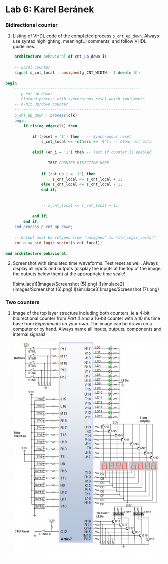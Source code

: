 # Lab 6: Karel Beránek

### Bidirectional counter

1. Listing of VHDL code of the completed process `p_cnt_up_down`. Always use syntax highlighting, meaningful comments, and follow VHDL guidelines:

```vhdl
    architecture behavioral of cnt_up_down is

    -- Local counter
    signal s_cnt_local : unsigned(g_CNT_WIDTH - 1 downto 0);

begin
    --------------------------------------------------------
    -- p_cnt_up_down:
    -- Clocked process with synchronous reset which implements
    -- n-bit up/down counter.
    --------------------------------------------------------
    p_cnt_up_down : process(clk)
    begin
        if rising_edge(clk) then
        
            if (reset = '1') then   -- Synchronous reset
                s_cnt_local <= (others => '0'); -- Clear all bits

            elsif (en_i = '1') then -- Test if counter is enabled

                -- TEST COUNTER DIRECTION HERE
                
                if (cnt_up_i = '1') then        
                     s_cnt_local <= s_cnt_local + 1; 
                else s_cnt_local <= s_cnt_local - 1;
                end if;


                -- s_cnt_local <= s_cnt_local + 1;

            end if;
        end if;
    end process p_cnt_up_down;

    -- Output must be retyped from "unsigned" to "std_logic_vector"
    cnt_o <= std_logic_vector(s_cnt_local);

end architecture behavioral;
```

2. Screenshot with simulated time waveforms. Test reset as well. Always display all inputs and outputs (display the inputs at the top of the image, the outputs below them) at the appropriate time scale!

   ![simulace1](images/Screenshot (5).png)
    ![simulace2](images/Screenshot (6).png)
     ![simulace3](images/Screenshot (7).png)

### Two counters

1. Image of the top layer structure including both counters, ie a 4-bit bidirectional counter from *Part 4* and a 16-bit counter with a 10 ms time base from *Experiments on your own*. The image can be drawn on a computer or by hand. Always name all inputs, outputs, components and internal signals!

   ![schema](images/n4r.png)
